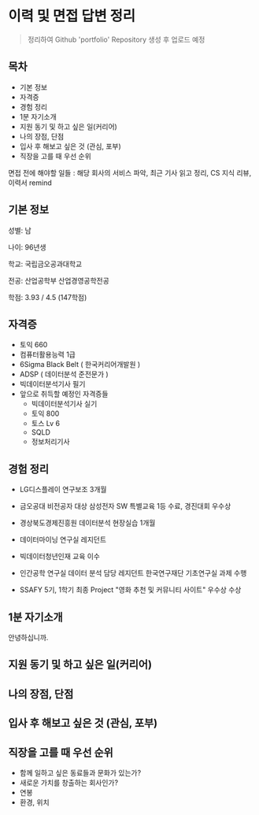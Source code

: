 



# 이력 및 면접 답변 정리

> 정리하여 Github 'portfolio' Repository 생성 후 업로드 예정

## 목차

- 기본 정보
- 자격증
- 경험 정리
- 1분 자기소개
- 지원 동기 및 하고 싶은 일(커리어)
- 나의 장점, 단점
- 입사 후 해보고 싶은 것 (관심, 포부)
- 직장을 고를 때 우선 순위



면접 전에 해야할 일들 : 해당 회사의 서비스 파악, 최근 기사 읽고 정리, CS 지식 리뷰, 이력서 remind

## 기본 정보

성별: 남

나이: 96년생

학교: 국립금오공과대학교

전공: 산업공학부 산업경영공학전공

학점: 3.93 / 4.5 (147학점)



## 자격증

- 토익 660
- 컴퓨터활용능력 1급
- 6Sigma Black Belt ( 한국커리어개발원 )
- ADSP ( 데이터분석 준전문가 )
- 빅데이터분석기사 필기
- 앞으로 취득할 예정인 자격증들 
  - 빅데이터분석기사 실기
  - 토익 800
  - 토스 Lv 6
  - SQLD
  - 정보처리기사



## 경험 정리

- LG디스플레이 연구보조 3개월

- 금오공대 비전공자 대상 삼성전자 SW 특별교육 1등 수료, 경진대회 우수상

- 경상북도경제진흥원 데이터분석 현장실습 1개월

- 데이터마이닝 연구실 레지던트

- 빅데이터청년인재 교육 이수

- 인간공학 연구실 데이터 분석 담당 레지던트 한국연구재단 기초연구실 과제 수행

- SSAFY 5기, 1학기 최종 Project "영화 추천 및 커뮤니티 사이트" 우수상 수상

  



## 1분 자기소개

안녕하십니까. 





## 지원 동기 및 하고 싶은 일(커리어)







## 나의 장점, 단점







## 입사 후 해보고 싶은 것 (관심, 포부)







## 직장을 고를 때 우선 순위

- 함께 일하고 싶은 동료들과 문화가 있는가?
- 새로운 가치를 창출하는 회사인가?
- 연봉
- 환경, 위치
